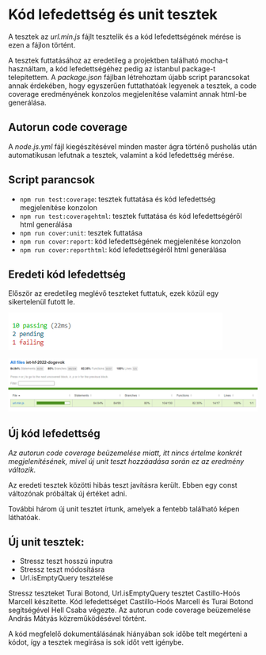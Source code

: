 # Kód lefedettség és unit tesztek 

 A tesztek az _url.min.js_ fájlt tesztelik és a kód lefedettségének mérése is ezen a fájlon történt. 
 
 A tesztek futtatásához az eredetileg a projektben található mocha-t használtam, a kód lefedettségéhez pedig az istanbul package-t telepítettem. A _package.json_ fájlban létrehoztam újabb script parancsokat annak érdekében, hogy egyszerűen futtathatóak legyenek a tesztek, a code coverage eredményének konzolos megjelenítése valamint annak html-be generálása.

 ## Autorun code coverage
 A _node.js.yml_ fájl kiegészítésével minden master ágra történő pusholás után automatikusan lefutnak a tesztek, valamint a kód lefedettség mérése.

 ## Script parancsok
 - `npm run test:coverage`: tesztek futtatása és kód lefedettség megjelenítése konzolon 
 - `npm run test:coveragehtml`: tesztek futtatása és kód lefedettségéről html generálása
 - `npm run cover:unit`: tesztek futtatása
 - `npm run cover:report`: kód lefedettségének megjelenítése konzolon
 - `npm run cover:reporthtml`: kód lefedettségéről html generálása
 
## Eredeti kód lefedettség

 Először az eredetileg meglévő teszteket futtatuk, ezek közül egy sikertelenül futott le.

![img/code_coverage/code_coverage_console_original.png](img/code_coverage/code_coverage_console_original.png)

![img/code_coverage/code_coverage_html_original.png](img/code_coverage/code_coverage_html_original.png)

## Új kód lefedettség

_Az autorun code coverage beüzemelése miatt, itt nincs értelme konkrét megjelenítésének, mivel új unit teszt hozzáadása során ez az eredmény változik._

Az eredeti tesztek közötti hibás teszt javításra került. Ebben egy const változónak próbáltak új értéket adni.

További három új unit tesztet írtunk, amelyek a fentebb található képen láthatóak.

## Új unit tesztek:
- Stressz teszt hosszú inputra
- Stressz teszt módosításra
- Url.isEmptyQuery tesztelése

Stressz teszteket Turai Botond, Url.isEmptyQuery tesztet Castillo-Hoós Marcell készítette. Kód lefedettséget Castillo-Hoós Marcell és Turai Botond segítségével Hell Csaba végezte. Az autorun code coverage beüzemelése András Mátyás közreműködésével történt.

A kód megfelelő dokumentálásának hiányában sok időbe telt megérteni a kódot, így a tesztek megírása is sok időt vett igénybe.